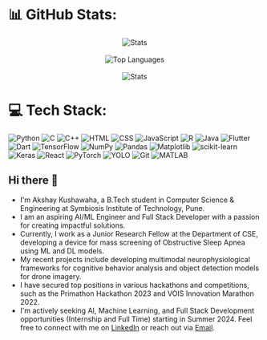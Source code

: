 # 📊 GitHub Stats:
<p align="center">
  <img src="https://github-readme-stats.vercel.app/api?username=Akshaykushawaha&theme=dark&hide_border=false&include_all_commits=true&count_private=true" alt="Stats" />
  <br><br>
  <img src="https://github-readme-stats.vercel.app/api/top-langs/?username=Akshaykushawaha&theme=dark&hide_border=false&include_all_commits=true&count_private=true&layout=compact&hide=CSS" alt="Top Languages" />
  <br><br>
  <img src="[https://github-readme-stats.vercel.app/api/top-langs/?username=Akshaykushawaha&theme=dark&hide_border=false&include_all_commits=true&count_private=true&layout=compact&hide=CSS](https://github-readme-stats.vercel.app/api?username=Akshaykushawaha&theme=dark&hide_border=false&include_all_commits=true&count_private=true)" alt="Stats" />
</p>



# 💻 Tech Stack:
![Python](https://img.shields.io/badge/python-%2314354C.svg?style=for-the-badge&logo=python&logoColor=white) ![C](https://img.shields.io/badge/c-%2300599C.svg?style=for-the-badge&logo=c&logoColor=white) ![C++](https://img.shields.io/badge/c++-%2300599C.svg?style=for-the-badge&logo=c%2B%2B&logoColor=white) ![HTML](https://img.shields.io/badge/html5-%23E34F26.svg?style=for-the-badge&logo=html5&logoColor=white) ![CSS](https://img.shields.io/badge/css3-%231572B6.svg?style=for-the-badge&logo=css3&logoColor=white) ![JavaScript](https://img.shields.io/badge/javascript-%23F7DF1E.svg?style=for-the-badge&logo=javascript&logoColor=black) ![R](https://img.shields.io/badge/r-%23276DC3.svg?style=for-the-badge&logo=r&logoColor=white) ![Java](https://img.shields.io/badge/java-%23ED8B00.svg?style=for-the-badge&logo=java&logoColor=white) ![Flutter](https://img.shields.io/badge/flutter-%2302569B.svg?style=for-the-badge&logo=flutter&logoColor=white) ![Dart](https://img.shields.io/badge/dart-%230175C2.svg?style=for-the-badge&logo=dart&logoColor=white) ![TensorFlow](https://img.shields.io/badge/tensorflow-%23FF6F00.svg?style=for-the-badge&logo=tensorflow&logoColor=white) ![NumPy](https://img.shields.io/badge/numpy-%23013243.svg?style=for-the-badge&logo=numpy&logoColor=white) ![Pandas](https://img.shields.io/badge/pandas-%23150458.svg?style=for-the-badge&logo=pandas&logoColor=white) ![Matplotlib](https://img.shields.io/badge/matplotlib-%23ffffff.svg?style=for-the-badge&logo=matplotlib&logoColor=black) ![scikit-learn](https://img.shields.io/badge/scikit--learn-%23F7931E.svg?style=for-the-badge&logo=scikit-learn&logoColor=white) ![Keras](https://img.shields.io/badge/keras-%23D00000.svg?style=for-the-badge&logo=keras&logoColor=white) ![React](https://img.shields.io/badge/react-%2320232a.svg?style=for-the-badge&logo=react&logoColor=%2361DAFB) ![PyTorch](https://img.shields.io/badge/pytorch-%23EE4C2C.svg?style=for-the-badge&logo=pytorch&logoColor=white) ![YOLO](https://img.shields.io/badge/YOLO-%231A1A1A.svg?style=for-the-badge&logo=YOLO&logoColor=white) ![Git](https://img.shields.io/badge/git-%23F05033.svg?style=for-the-badge&logo=git&logoColor=white) ![MATLAB](https://img.shields.io/badge/matlab-%230076A8.svg?style=for-the-badge&logo=mathworks&logoColor=white)

## Hi there 👋
- I'm Akshay Kushawaha, a B.Tech student in Computer Science & Engineering at Symbiosis Institute of Technology, Pune.
- I am an aspiring AI/ML Engineer and Full Stack Developer with a passion for creating impactful solutions.
- Currently, I work as a Junior Research Fellow at the Department of CSE, developing a device for mass screening of Obstructive Sleep Apnea using ML and DL models.
- My recent projects include developing multimodal neurophysiological frameworks for cognitive behavior analysis and object detection models for drone imagery.
- I have secured top positions in various hackathons and competitions, such as the Primathon Hackathon 2023 and VOIS Innovation Marathon 2022.
- I'm actively seeking AI, Machine Learning, and Full Stack Development opportunities (Internship and Full Time) starting in Summer 2024.
Feel free to connect with me on [LinkedIn](https://www.linkedin.com/in/akshay-kushawaha-301a95220/) or reach out via [Email](akshay.kushawaha@gmail.com).

<!--
**Akshaykushawaha/akshaykushawaha** is a ✨ _special_ ✨ repository because its `README.md` (this file) appears on your GitHub profile.

Here are some ideas to get you started:

- 🔭 I’m currently working on ...
- 🌱 I’m currently learning ...
- 👯 I’m looking to collaborate on ...
- 🤔 I’m looking for help with ...
- 💬 Ask me about ...
- 📫 How to reach me: ...
- 😄 Pronouns: ...
- ⚡ Fun fact: ...
-->
